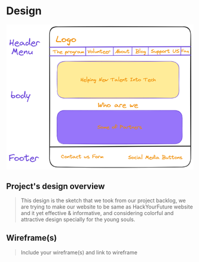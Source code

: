 # Design

![design](./img/designHomepage.png)

## Project's design overview

> This design is the sketch that we took from our project backlog, we are trying
> to make our website to be same as HackYourFuture website and it yet effective
> & informative, and considering colorful and attractive design specially for
> the young souls.

## Wireframe(s)

> Include your wireframe(s) and link to wireframe

<!-- provide a link to your wireframe documenting on Figma, or wherever it is -->
